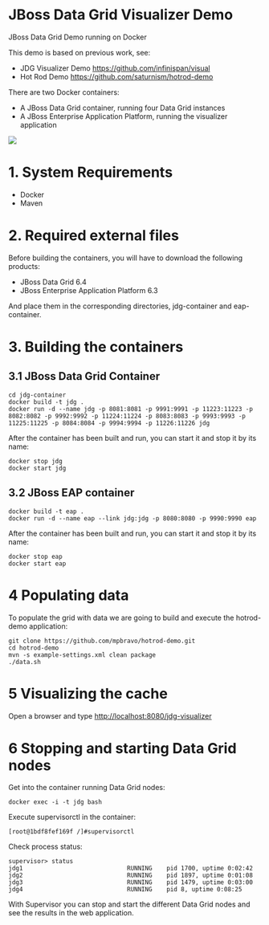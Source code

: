 JBoss Data Grid Visualizer Demo
===============================
JBoss Data Grid Demo running on Docker

This demo is based on previous work, see:
 * JDG Visualizer Demo <https://github.com/infinispan/visual>
 * Hot Rod Demo <https://github.com/saturnism/hotrod-demo>

There are two Docker containers:
 * A JBoss Data Grid container, running four Data Grid instances
 * A JBoss Enterprise Application Platform, running the visualizer application

![](doc/images/snapshot1.png?raw=true)


# 1. System Requirements
 * Docker
 * Maven

# 2. Required external files
Before building the containers, you will have to download the following products:
 * JBoss Data Grid 6.4
 * JBoss Enterprise Application Platform 6.3

And place them in the corresponding directories, jdg-container and eap-container.

# 3. Building the containers

## 3.1 JBoss Data Grid Container
	cd jdg-container
	docker build -t jdg .
	docker run -d --name jdg -p 8081:8081 -p 9991:9991 -p 11223:11223 -p 8082:8082 -p 9992:9992 -p 11224:11224 -p 8083:8083 -p 9993:9993 -p 11225:11225 -p 8084:8084 -p 9994:9994 -p 11226:11226 jdg

After the container has been built and run, you can start it and stop it by its name:

	docker stop jdg
	docker start jdg

## 3.2 JBoss EAP container
	docker build -t eap .
	docker run -d --name eap --link jdg:jdg -p 8080:8080 -p 9990:9990 eap

After the container has been built and run, you can start it and stop it by its name:

	docker stop eap
	docker start eap

# 4 Populating data

To populate the grid with data we are going to build and execute the hotrod-demo application:

	git clone https://github.com/mpbravo/hotrod-demo.git
	cd hotrod-demo
	mvn -s example-settings.xml clean package
	./data.sh

# 5 Visualizing the cache

Open a browser and type <http://localhost:8080/jdg-visualizer>

# 6 Stopping and starting Data Grid nodes

Get into the container running Data Grid nodes:

	docker exec -i -t jdg bash

Execute supervisorctl in the container:

	[root@1bdf8fef169f /]#supervisorctl

Check process status:

	supervisor> status
	jdg1                             RUNNING    pid 1700, uptime 0:02:42
	jdg2                             RUNNING    pid 1897, uptime 0:01:08
	jdg3                             RUNNING    pid 1479, uptime 0:03:00
	jdg4                             RUNNING    pid 8, uptime 0:08:25

With Supervisor you can stop and start the different Data Grid nodes and see the results in the web application.
